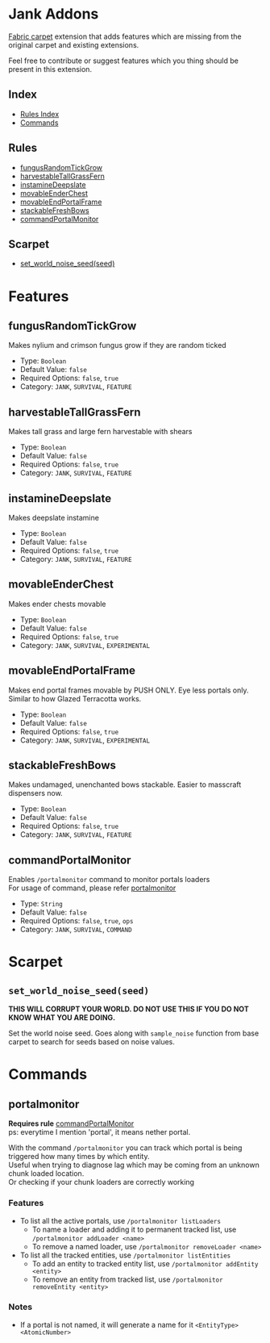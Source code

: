 # Jank Addons
[Fabric carpet](https://github.com/gnembon/fabric-carpet) extension that adds features which are missing from the original carpet and existing extensions.

Feel free to contribute or suggest features which you thing should be present in this extension.

## Index
* [Rules Index](#Rules)
* [Commands](#Commands)

## Rules

* [fungusRandomTickGrow](#fungusRandomTickGrow)
* [harvestableTallGrassFern](#harvestableTallGrassFern)
* [instamineDeepslate](#instamineDeepslate)
* [movableEnderChest](#movableEnderChest)
* [movableEndPortalFrame](#movableEndPortalFrame)
* [stackableFreshBows](#stackableFreshBows)
* [commandPortalMonitor](#commandPortalMonitor)

## Scarpet

* [set_world_noise_seed(seed)](#set_world_noise_seed)

# Features

## fungusRandomTickGrow
Makes nylium and crimson fungus grow if they are random ticked
* Type: `Boolean`
* Default Value: `false`
* Required Options: `false`, `true`
* Category: `JANK`, `SURVIVAL`, `FEATURE`

## harvestableTallGrassFern
Makes tall grass and large fern harvestable with shears
* Type: `Boolean`
* Default Value: `false`
* Required Options: `false`, `true`
* Category: `JANK`, `SURVIVAL`, `FEATURE`

## instamineDeepslate
Makes deepslate instamine
* Type: `Boolean`
* Default Value: `false`
* Required Options: `false`, `true`
* Category: `JANK`, `SURVIVAL`, `FEATURE`

## movableEnderChest
Makes ender chests movable
* Type: `Boolean`
* Default Value: `false`
* Required Options: `false`, `true`
* Category: `JANK`, `SURVIVAL`, `EXPERIMENTAL`

## movableEndPortalFrame
Makes end portal frames movable by PUSH ONLY. Eye less portals only. Similar to how Glazed Terracotta works.
* Type: `Boolean`
* Default Value: `false`
* Required Options: `false`, `true`
* Category: `JANK`, `SURVIVAL`, `EXPERIMENTAL`

## stackableFreshBows
Makes undamaged, unenchanted bows stackable. Easier to masscraft dispensers now.
* Type: `Boolean`
* Default Value: `false`
* Required Options: `false`, `true`
* Category: `JANK`, `SURVIVAL`, `FEATURE`

## commandPortalMonitor
Enables `/portalmonitor` command to monitor portals loaders  
For usage of command, please refer [portalmonitor](#portalmonitor)
* Type: `String`
* Default Value: `false`
* Required Options: `false`, `true`, `ops`
* Category: `JANK`, `SURVIVAL`, `COMMAND`

# Scarpet

## `set_world_noise_seed(seed)`

**THIS WILL CORRUPT YOUR WORLD. DO NOT USE THIS IF YOU DO NOT KNOW WHAT YOU ARE DOING.**

Set the world noise seed. Goes along with `sample_noise` function from base carpet to search for seeds based on noise values.

# Commands
## portalmonitor
**Requires rule** [commandPortalMonitor](#commandPortalMonitor)  
ps: everytime I mention 'portal', it means nether portal.  

With the command `/portalmonitor` you can track which portal is being triggered how many times by which entity.  
Useful when trying to diagnose lag which may be coming from an unknown chunk loaded location.  
Or checking if your chunk loaders are correctly working

### Features
* To list all the active portals, use `/portalmonitor listLoaders`
  * To name a loader and adding it to permanent tracked list, use `/portalmonitor addLoader <name>`
  * To remove a named loader, use `/portalmonitor removeLoader <name>`
* To list all the tracked entities, use `/portalmonitor listEntities`
  * To add an entity to tracked entity list, use `/portalmonitor addEntity <entity>`
  * To remove an entity from tracked list, use `/portalmonitor removeEntity <entity>`

### Notes
* If a portal is not named, it will generate a name for it `<EntityType><AtomicNumber>`
